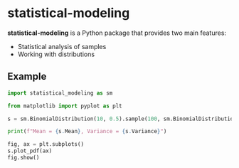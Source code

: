 # statistical-modeling

**statistical-modeling** is a Python package that provides two main features:

- Statistical analysis of samples
- Working with distributions

## Example

```python
import statistical_modeling as sm

from matplotlib import pyplot as plt

s = sm.BinomialDistribution(10, 0.5).sample(100, sm.BinomialDistribution.Algorithm.cumulative)

print(f"Mean = {s.Mean}, Variance = {s.Variance}")

fig, ax = plt.subplots()
s.plot_pdf(ax)
fig.show()
```

